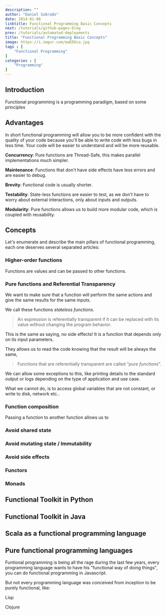 ```yaml
---
description: ""
author: "Daniel Sobrado"
date: 2014-01-08
linktitle: Functional Programming Basic Concepts
next: /tutorials/github-pages-blog
prev: /tutorials/automated-deployments
title: "Functional Programming Basic Concepts"
image: https://i.imgur.com/ewEDGca.jpg
tags : [
    "Functional Programming"
]
categories : [
	"Programming"
]
---
```


## Introduction

Functional programming is a programming paradigm, based on some principles

## Advantages

In short functional programming will allow you to be more confident with the quality of your code because you'll be able to write code with less bugs in less time. Your code will be easier to understand and will be more reusable.

**Concurrency**: Pure functions are Thread-Safe, this makes parallel implementations much simpler.

**Maintenance**: Functions that don't have side effects have less errors and are easier to debug.

**Brevity**: Functional code is usually shorter.

**Testability**: State-less functions are easier to test, as we don't have to worry about external interactions, only about inputs and outputs.

**Modularity**: Pure functions allows us to build more modular code, which is coupled with reusability.

## Concepts

Let's enumerate and describe the main pillars of functional programming, each one deserves several separated articles:

### Higher-order functions

Functions are values and can be passed to other functions.

### Pure functions and Referential Transparency

We want to make sure that a function will perform the same actions and give the same results for the same inputs.

We call these functions *stateless functions*.

> An expression is referentially transparent if it can be replaced with its value without changing the program behavior.

This is the same as saying, no side effects! It is a function that depends only on its input parameters.

They allows us to read the code knowing that the result will be always the same, 

> Functions that are referentially transparent are called “*pure functions*”.

We can allow some exceptions to this, like printing details to the standard output or logs depending on the type of application and use case.

What we cannot do, is to access global variables that are not constant, or write to disk, network etc..

### Function composition

Passing a function to another function allows us to 

### Avoid shared state
### Avoid mutating state / Immutability

### Avoid side effects

### Functors

### Monads

## Functional Toolkit in Python

## Functional Toolkit in Java

## Scala as a functional programming language

## Pure functional programming languages

Funtional programming is being all the rage during the last few years, every programming language wants to have his "functional way of doing things", you can do functional programming in Javascript.

But not every programming language was conceived from inception to be purely functional, like:

Lisp

Clojure